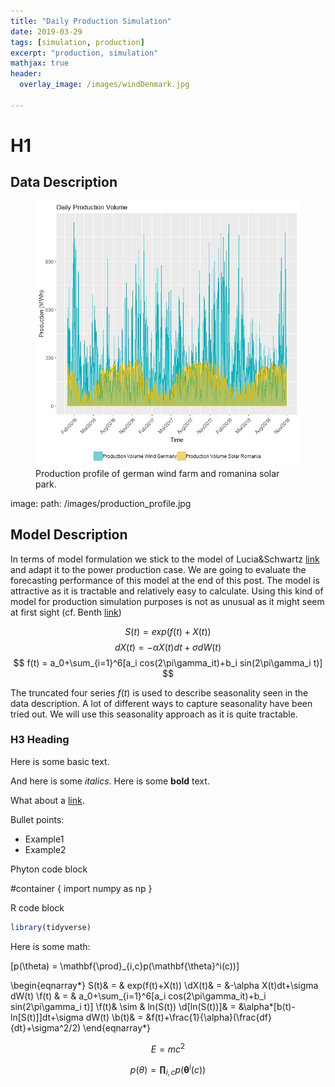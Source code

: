 ```yaml
---
title: "Daily Production Simulation"
date: 2019-03-29
tags: [simulation, production]
excerpt: "production, simulation"
mathjax: true
header:
  overlay_image: /images/windDenmark.jpg

---
```


# H1
## Data Description

<figure class="one">
    <a href="/images/production_profile.jpg"><img src="/images/production_profile.jpg"></a>
    <figcaption>Production profile of german wind farm and romanina solar park.</figcaption>
</figure>


image:
  path: /images/production_profile.jpg

## Model Description
In terms of model formulation we stick to the model of Lucia&Schwartz [link](https://link.springer.com/article/10.1023/A:1013846631785) and adapt it to the power production case. We are going to evaluate the forecasting performance of this model at the end of this post. The model is attractive as it is tractable and relatively easy to calculate. Using this kind of model for production simulation purposes is not as unusual as it might seem at first sight (cf. Benth [link](https://papers.ssrn.com/sol3/papers.cfm?abstract_id=2979341))

$$ S(t) =  exp(f(t)+X(t)) $$
$$ dX(t) = -\alpha X(t)dt+\sigma dW(t) $$
$$ f(t)  =  a_0+\sum_{i=1}^6[a_i cos(2\pi\gamma_it)+b_i sin(2\pi\gamma_i t)] $$

The truncated four series $f(t)$ is used to describe seasonality seen in the data description. A lot of different ways to capture seasonality have been tried out. We will use this seasonality approach as it is quite tractable.

### H3 Heading

Here is some basic text.

And here is some *italics*.
Here is some **bold** text.

What about a [link](www.google.com).

Bullet points:
* Example1
* Example2

Phyton code block

#container {
  import numpy as np
}

R code block
```r
library(tidyverse)

```

Here is some math:

\[p(\theta) = \mathbf{\prod}_{i,c}p(\mathbf{\theta}^i(c))\]

\begin{eqnarray*}
S(t)& = & exp(f(t)+X(t))
\\dX(t)& = &-\alpha X(t)dt+\sigma dW(t)
\\f(t) & = & a_0+\sum_{i=1}^6[a_i cos(2\pi\gamma_it)+b_i sin(2\pi\gamma_i t)]
\\f(t)& \sim & ln(S(t))
\\d[ln(S(t))]& = &\alpha*[b(t)-ln[S(t)]]dt+\sigma dW(t)
\\b(t)& = &f(t)+\frac{1}{\alpha}(\frac{df}{dt}+\sigma^2/2)
\end{eqnarray*}

$$ E = mc^2 $$

$$  p(\theta) = \mathbf{\prod}_{i,c}p(\mathbf{\theta}^i(c)) $$
